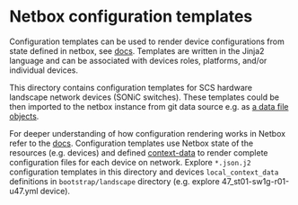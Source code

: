 # Netbox configuration templates

Configuration templates can be used to render device configurations from state defined in netbox, see [docs](https://netboxlabs.com/docs/netbox/en/stable/models/extras/configtemplate/).
Templates are written in the Jinja2 language and can be associated with devices roles, platforms, and/or individual devices.

This directory contains configuration templates for SCS hardware landscape network devices (SONiC switches).
These templates could be then imported to the netbox instance from git data source e.g. as [a data file objects](https://netboxlabs.com/docs/netbox/en/stable/models/core/datafile/).

For deeper understanding of how configuration rendering works in Netbox refer to the [docs](https://netboxlabs.com/docs/netbox/en/stable/features/configuration-rendering/).
Configuration templates use Netbox state of the resources (e.g. devices) and defined [context-data](https://netboxlabs.com/docs/netbox/en/stable/features/context-data/)
to render complete configuration files for each device on network.
Explore `*.json.j2` configuration templates in this directory and devices `local_context_data` definitions in 
`bootstrap/landscape` directory (e.g. explore 47_st01-sw1g-r01-u47.yml device).
